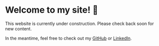 # Welcome to my site! 👋
This website is currently under construction. Please check back soon for new content.

In the meantime, feel free to check out my [GitHub](https://github.com/austin-mc) or [LinkedIn](https://www.linkedin.com/in/austin-christiansen/).
